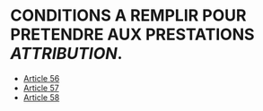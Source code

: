 # CONDITIONS A REMPLIR POUR PRETENDRE AUX PRESTATIONS *ATTRIBUTION*.

- [Article 56](article-56.md)
- [Article 57](article-57.md)
- [Article 58](article-58.md)
